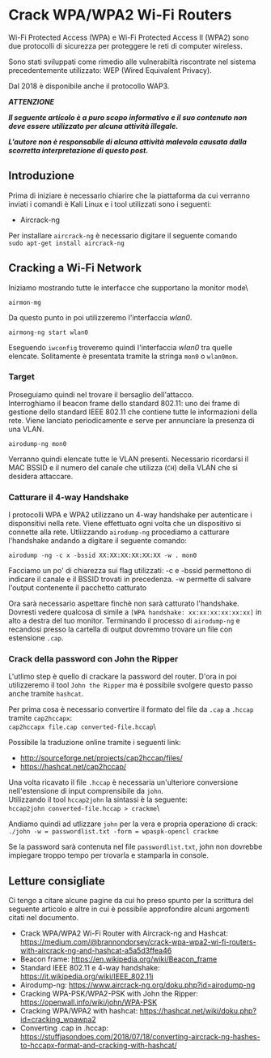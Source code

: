 # Crack WPA/WPA2 Wi-Fi Routers

Wi-Fi Protected Access (WPA) e Wi-Fi Protected Access II (WPA2) sono due protocolli di sicurezza per proteggere le reti di
computer wireless.

Sono stati sviluppati come rimedio alle vulnerabiltà riscontrate nel sistema precedentemente utilizzato: WEP (Wired 
Equivalent Privacy).

Dal 2018 è disponibile anche il protocollo WAP3.

***ATTENZIONE***

***Il seguente articolo è a puro scopo informativo e il suo contenuto non deve essere utilizzato per alcuna attività
illegale.***

***L'autore non è responsabile di alcuna attività malevola causata dalla scorretta interpretazione di questo post.***

## Introduzione

Prima di iniziare è necessario chiarire che la piattaforma da cui verranno inviati i comandi è Kali Linux e i tool utilizzati
sono i seguenti:
  * Aircrack-ng

Per installare `aircrack-ng` è necessario digitare il seguente comando\
`sudo apt-get install aircrack-ng`

## Cracking a Wi-Fi Network

Iniziamo mostrando tutte le interfacce che supportano la monitor mode\

`airmon-mg`

Da questo punto in poi utilizzeremo l'interfaccia _wlan0_.

`airmong-ng start wlan0`

Eseguendo `iwconfig` troveremo quindi l'interfaccia _wlan0_ tra quelle elencate.
Solitamente è presentata tramite la stringa `mon0` o `wlan0mon`.

### Target

Proseguiamo quindi nel trovare il bersaglio dell'attacco.\
Interroghiamo il beacon frame dello standard 802.11: uno dei frame di gestione dello standard IEEE 802.11 che contiene tutte le informazioni della rete. Viene lanciato periodicamente e serve per annunciare la presenza di una VLAN.

`airodump-ng mon0`

Verranno quindi elencate tutte le VLAN presenti.
Necessario ricordarsi il MAC BSSID e il numero del canale che utilizza (`CH`) della VLAN che si desidera attaccare.

### Catturare il 4-way Handshake

I protocolli WPA e WPA2 utilizzano un 4-way handshake per autenticare i disponsitivi nella rete.
Viene effettuato ogni volta che un dispositivo si connette alla rete.
Utliizzando `airodump-ng` procediamo a catturare l'handshake andando a digitare il seguente comando:

`airodump -ng -c x -bssid XX:XX:XX:XX:XX:XX -w . mon0`

Facciamo un po' di chiarezza sui flag utilizzati:
-c e -bssid permettono di indicare il canale e il BSSID trovati in precedenza.
-w permette di salvare l'output contenente il pacchetto catturato

Ora sarà necessario aspettare finchè non sarà catturato l'handshake.
Dovresti vedere qualcosa di simile a `[WPA handshake: xx:xx:xx:xx:xx:xx]` in alto a destra del tuo monitor.
Terminando il processo di `airodump-ng` e recandosi presso la cartella di output dovremmo trovare un file con estensione `.cap`.

### Crack della password con John the Ripper

L'utlimo step è quello di crackare la password del router.
D'ora in poi utilizzeremo il tool `John the Ripper` ma è possibile svolgere questo passo anche tramite `hashcat`.

Per prima cosa è necessario convertire il formato del file da `.cap` a `.hccap` tramite `cap2hccapx`:\
`cap2hccapx file.cap converted-file.hccap`\

Possibile la traduzione online tramite i seguenti link:
 * http://sourceforge.net/projects/cap2hccap/files/
 * https://hashcat.net/cap2hccap/

Una volta ricavato il file `.hccap` è necessaria un'ulteriore conversione nell'estensione di input comprensibile da `john`.\
Utilizzando il tool `hccap2john` la sintassi è la seguente:\
`hccap2john converted-file.hccap > crackme`\

Andiamo quindi ad utlizzare `john` per la vera e propria operazione di crack:\
`./john -w = passwordlist.txt -form = wpaspk-opencl crackme`

Se la password sarà contenuta nel file `passwordlist.txt`, john non dovrebbe impiegare troppo tempo per trovarla e stamparla in console.

## Letture consigliate

Ci tengo a citare alcune pagine da cui ho preso spunto per la scrittura del seguente articolo e altre in cui è possibile approfondire alcuni argomenti citati nel documento.
 * Crack WPA/WPA2 Wi-Fi Router with Aircrack-ng and Hashcat: https://medium.com/@brannondorsey/crack-wpa-wpa2-wi-fi-routers-with-aircrack-ng-and-hashcat-a5a5d3ffea46
 * Beacon frame: https://en.wikipedia.org/wiki/Beacon_frame
 * Standard IEEE 802.11 e 4-way handshake: https://it.wikipedia.org/wiki/IEEE_802.11i
 * Airodump-ng: https://www.aircrack-ng.org/doku.php?id=airodump-ng
 * Cracking WPA-PSK/WPA2-PSK with John the Ripper: https://openwall.info/wiki/john/WPA-PSK
 * Cracking WPA/WPA2 with hashcat: https://hashcat.net/wiki/doku.php?id=cracking_wpawpa2
 * Converting .cap in .hccap: https://stuffjasondoes.com/2018/07/18/converting-aircrack-ng-hashes-to-hccapx-format-and-cracking-with-hashcat/

